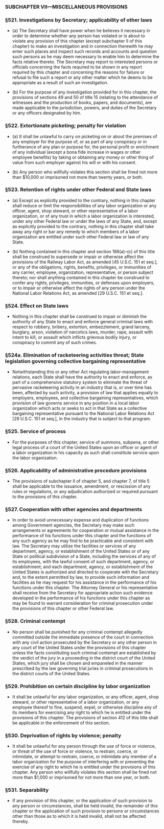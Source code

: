 ### SUBCHAPTER VII—MISCELLANEOUS PROVISIONS

### §521. Investigations by Secretary; applicability of other laws
* (a) The Secretary shall have power when he believes it necessary in order to determine whether any person has violated or is about to violate any provision of this chapter (except subchapter II of this chapter) to make an investigation and in connection therewith he may enter such places and inspect such records and accounts and question such persons as he may deem necessary to enable him to determine the facts relative thereto. The Secretary may report to interested persons or officials concerning the facts required to be shown in any report required by this chapter and concerning the reasons for failure or refusal to file such a report or any other matter which he deems to be appropriate as a result of such an investigation.

* (b) For the purpose of any investigation provided for in this chapter, the provisions of sections 49 and 50 of title 15 (relating to the attendance of witnesses and the production of books, papers, and documents), are made applicable to the jurisdiction, powers, and duties of the Secretary or any officers designated by him.

### §522. Extortionate picketing; penalty for violation
* (a) It shall be unlawful to carry on picketing on or about the premises of any employer for the purpose of, or as part of any conspiracy or in furtherance of any plan or purpose for, the personal profit or enrichment of any individual (except a bona fide increase in wages or other employee benefits) by taking or obtaining any money or other thing of value from such employer against his will or with his consent.

* (b) Any person who willfully violates this section shall be fined not more than $10,000 or imprisoned not more than twenty years, or both.

### §523. Retention of rights under other Federal and State laws
* (a) Except as explicitly provided to the contrary, nothing in this chapter shall reduce or limit the responsibilities of any labor organization or any officer, agent, shop steward, or other representative of a labor organization, or of any trust in which a labor organization is interested, under any other Federal law or under the laws of any State, and, except as explicitly provided to the contrary, nothing in this chapter shall take away any right or bar any remedy to which members of a labor organization are entitled under such other Federal law or law of any State.

* (b) Nothing contained in this chapter and section 186(a)–(c) of this title shall be construed to supersede or impair or otherwise affect the provisions of the Railway Labor Act, as amended [45 U.S.C. 151 et seq.], or any of the obligations, rights, benefits, privileges, or immunities of any carrier, employee, organization, representative, or person subject thereto; nor shall anything contained in this chapter be construed to confer any rights, privileges, immunities, or defenses upon employers, or to impair or otherwise affect the rights of any person under the National Labor Relations Act, as amended [29 U.S.C. 151 et seq.].

### §524. Effect on State laws
* Nothing in this chapter shall be construed to impair or diminish the authority of any State to enact and enforce general criminal laws with respect to robbery, bribery, extortion, embezzlement, grand larceny, burglary, arson, violation of narcotics laws, murder, rape, assault with intent to kill, or assault which inflicts grievous bodily injury, or conspiracy to commit any of such crimes.

### §524a. Elimination of racketeering activities threat; State legislation governing collective bargaining representative
* Notwithstanding this or any other Act regulating labor-management relations, each State shall have the authority to enact and enforce, as part of a comprehensive statutory system to eliminate the threat of pervasive racketeering activity in an industry that is, or over time has been, affected by such activity, a provision of law that applies equally to employers, employees, and collective bargaining representatives, which provision of law governs service in any position in a local labor organization which acts or seeks to act in that State as a collective bargaining representative pursuant to the National Labor Relations Act [29 U.S.C. 151 et seq.], in the industry that is subject to that program.

### §525. Service of process
* For the purposes of this chapter, service of summons, subpena, or other legal process of a court of the United States upon an officer or agent of a labor organization in his capacity as such shall constitute service upon the labor organization.

### §526. Applicability of administrative procedure provisions
* The provisions of subchapter II of chapter 5, and chapter 7, of title 5 shall be applicable to the issuance, amendment, or rescission of any rules or regulations, or any adjudication authorized or required pursuant to the provisions of this chapter.

### §527. Cooperation with other agencies and departments
* In order to avoid unnecessary expense and duplication of functions among Government agencies, the Secretary may make such arrangements or agreements for cooperation or mutual assistance in the performance of his functions under this chapter and the functions of any such agency as he may find to be practicable and consistent with law. The Secretary may utilize the facilities or services of any department, agency, or establishment of the United States or of any State or political subdivision of a State, including the services of any of its employees, with the lawful consent of such department, agency, or establishment; and each department, agency, or establishment of the United States is authorized and directed to cooperate with the Secretary and, to the extent permitted by law, to provide such information and facilities as he may request for his assistance in the performance of his functions under this chapter. The Attorney General or his representative shall receive from the Secretary for appropriate action such evidence developed in the performance of his functions under this chapter as may be found to warrant consideration for criminal prosecution under the provisions of this chapter or other Federal law.

### §528. Criminal contempt
* No person shall be punished for any criminal contempt allegedly committed outside the immediate presence of the court in connection with any civil action prosecuted by the Secretary or any other person in any court of the United States under the provisions of this chapter unless the facts constituting such criminal contempt are established by the verdict of the jury in a proceeding in the district court of the United States, which jury shall be chosen and empaneled in the manner prescribed by the law governing trial juries in criminal prosecutions in the district courts of the United States.

### §529. Prohibition on certain discipline by labor organization
* It shall be unlawful for any labor organization, or any officer, agent, shop steward, or other representative of a labor organization, or any employee thereof to fine, suspend, expel, or otherwise discipline any of its members for exercising any right to which he is entitled under the provisions of this chapter. The provisions of section 412 of this title shall be applicable in the enforcement of this section.

### §530. Deprivation of rights by violence; penalty
* It shall be unlawful for any person through the use of force or violence, or threat of the use of force or violence, to restrain, coerce, or intimidate, or attempt to restrain, coerce, or intimidate any member of a labor organization for the purpose of interfering with or preventing the exercise of any right to which he is entitled under the provisions of this chapter. Any person who willfully violates this section shall be fined not more than $1,000 or imprisoned for not more than one year, or both.

### §531. Separability
* If any provision of this chapter, or the application of such provision to any person or circumstances, shall be held invalid, the remainder of this chapter or the application of such provision to persons or circumstances other than those as to which it is held invalid, shall not be affected thereby.